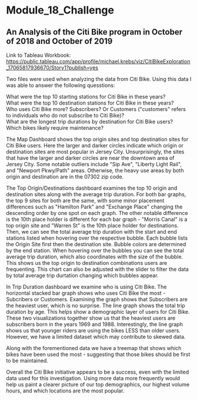 # Module_18_Challenge   

## An Analysis of the Citi Bike program in October of 2018 and October of 2019  

Link to Tableau Workbook: https://public.tableau.com/app/profile/michael.krebs/viz/CitiBikeExploration_17065817936670/Story1?publish=yes   

Two files were used when analyzing the data from Citi Bike. Using this data I was able to answer the following quesstions:  

What were the top 10 starting stations for Citi Bike in these years?  
What were the top 10 destination stations for Citi Bike in these years?  
Who uses Citi Bike more? Subscribers? Or Customers ("customers" refers to individuals who do not subscribe to Citi Bike)?  
What are the longest trip durations by destination for Citi Bike users?  
Which bikes likely require maintenance?  

The Map Dashboard shows the top origin sites and top destination sites for Citi Bike users. Here the larger and darker circles indicate which origin or destination sites are most popular in Jersey City. Unsurprisingly, the sites that have the larger and darker circles are near the downtown area of Jersey City. Some notable outliers include "Sip Ave", "Liberty Light Rail", and "Newport Pkwy/Path" areas. Otherwise, the heavy use areas by both origin and destination are in the 07302 zip code.   

The Top Origin/Destinations dashboard examines the top 10 origin and destination sites along with the average trip duration. For both bar graphs, the top 9 sites for both are the same, with some minor placement differences such as "Hamilton Park" and "Exchange Place" changing the descending order by one spot on each graph. The other notable difference is the 10th place holder is different for each bar graph - "Morris Canal" is a top origin site and "Warren St" is the 10th place holder for destinations.     
Then, we can see the total average trip duration with the start and end stations listed when hovering over the respective bubble. Each bubble lists the Origin Site first then the destination site. Bubble colors are determined by the end station. When hovering over the bubbles you can see the total average trip duration, which also coordinates with the size of the bubble. This shows us the top origin to destination combinations users are frequenting. This chart can also be adjusted with the slider to filter the data by total average trip durtation changing which bubbles appear.  

In Trip Duration dashboard we examine who is using Citi Bike. The horizontal stacked bar graph shows who uses Citi Bike the most - Subcribers or Customers. Examining the graph shows that Subscribers are the heaviest user, which is no surprise. The line graph shows the total trip duration by age. This helps show a demographic layer of users for Citi Bike. These two visualizations together show us that the heaviest users are subscribers born in the years 1969 and 1988. Interestingly, the line graph shows us that younger riders are using the bikes LESS than older users. However, we have a limited dataset which may contribute to skewed data.  

Along with the forementioned data we have a treemap that shows which bikes have been used the most - suggesting that those bikes should be first to be maintained.

Overall the Citi Bike initiative appears to be a success, even with the limited data used for this investigation. Using more data more frequently would help us paint a clearer picture of our top demographics, our highest volume hours, and which locations are the most popular. 





